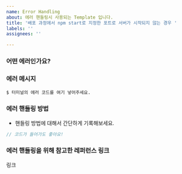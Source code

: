 ```yaml
---
name: Error Handling
about: 에러 핸들링시 사용되는 Template 입니다.
title: '배포 과정에서 npm start로 지정한 포트로 서버가 시작되지 않는 경우 '
labels: ''
assignees: ''

---
```


### 어떤 에러인가요?

### 에러 메시지
```shell
$ 터미널의 에러 코드를 여기 넣어주세요.
```

### 에러 핸들링 방법
* 핸들링 방법에 대해서 간단하게 기록해보세요.

```js
// 코드가 들어가도 좋아요!
```

### 에러 핸들링을 위해 참고한 레퍼런스 링크
링크
